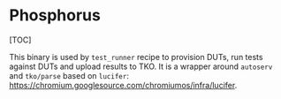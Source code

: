 # Phosphorus

[TOC]

This binary is used by `test_runner` recipe to provision DUTs, run tests
against DUTs and upload results to TKO. It is a wrapper around `autoserv` and
`tko/parse` based on `lucifer`:
https://chromium.googlesource.com/chromiumos/infra/lucifer.